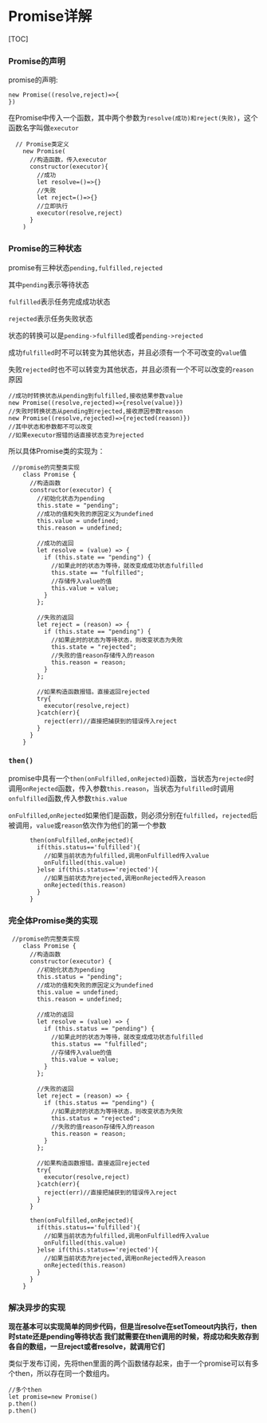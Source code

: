 # Promise详解



[TOC]

### Promise的声明

promise的声明:

```
new Promise((resolve,reject)=>{
})
```

在Promise中传入一个函数，其中两个参数为`resolve(成功)和reject(失败)`，这个函数名字叫做`executor`

```
  // Promise类定义
    new Promise(
      //构造函数，传入executor
      constructor(executor){
        //成功
        let resolve=()=>{}
        //失败
        let reject=()=>{}
        //立即执行
        executor(resolve,reject)
      }
    )
```

### Promise的三种状态

promise有三种状态`pending,fulfilled,rejected`

其中`pending`表示等待状态

`fulfilled`表示任务完成成功状态

`rejected`表示任务失败状态

状态的转换可以是`pending->fulfilled`或者`pending->rejected`

成功`fulfilled`时不可以转变为其他状态，并且必须有一个不可改变的`value`值

失败`rejected`时也不可以转变为其他状态，并且必须有一个不可以改变的`reason`原因

```
//成功时转换状态从pending到fulfilled,接收结果参数value
new Promise((resolve,rejected)=>{resolve(value)})
//失败时转换状态从pending到rejected,接收原因参数reason
new Promise((resolve,rejected)=>{rejected(reason)})
//其中状态和参数都不可以改变
//如果executor报错的话直接状态变为rejected
```

所以具体Promise类的实现为：

```
 //promise的完整类实现
    class Promise {
      //构造函数
      constructor(executor) {
        //初始化状态为pending
        this.state = "pending";
        //成功的值和失败的原因定义为undefined
        this.value = undefined;
        this.reason = undefined;

        //成功的返回
        let resolve = (value) => {
          if (this.state == "pending") {
            //如果此时的状态为等待，就改变成成功状态fulfilled
            this.state == "fulfilled";
            //存储传入value的值
            this.value = value;
          }
        };

        //失败的返回
        let reject = (reason) => {
          if (this.state == "pending") {
            //如果此时的状态为等待状态，则改变状态为失败
            this.state = "rejected";
            //失败的值reason存储传入的reason
            this.reason = reason;
          }
        };

        //如果构造函数报错。直接返回rejected
        try{
          executor(resolve,reject)
        }catch(err){
          reject(err)//直接把捕获到的错误传入reject
        }
      }
    }
```

### `then()`

promise中具有一个`then(onFulfilled,onRejected)`函数，当状态为`rejected`时调用`onRejected`函数，传入参数`this.reason`，当状态为`fulfilled`时调用`onfulfilled`函数,传入参数`this.value`

`onFulfilled`,`onRejected`如果他们是函数，则必须分别在`fulfilled`，`rejected`后被调用，`value`或`reason`依次作为他们的第一个参数

```
      then(onFulfilled,onRejected){
        if(this.status=='fulfilled'){
          //如果当前状态为fulfilled,调用onFulfilled传入value
          onFulfilled(this.value)
        }else if(this.status=='rejected'){
          //如果当前状态为rejected,调用onRejected传入reason
          onRejected(this.reason)
        }
      }
```

### 完全体Promise类的实现

```
 //promise的完整类实现
    class Promise {
      //构造函数
      constructor(executor) {
        //初始化状态为pending
        this.status = "pending";
        //成功的值和失败的原因定义为undefined
        this.value = undefined;
        this.reason = undefined;

        //成功的返回
        let resolve = (value) => {
          if (this.status == "pending") {
            //如果此时的状态为等待，就改变成成功状态fulfilled
            this.status == "fulfilled";
            //存储传入value的值
            this.value = value;
          }
        };

        //失败的返回
        let reject = (reason) => {
          if (this.status == "pending") {
            //如果此时的状态为等待状态，则改变状态为失败
            this.status = "rejected";
            //失败的值reason存储传入的reason
            this.reason = reason;
          }
        };

        //如果构造函数报错。直接返回rejected
        try{
          executor(resolve,reject)
        }catch(err){
          reject(err)//直接把捕获到的错误传入reject
        }
      }

      then(onFulfilled,onRejected){
        if(this.status=='fulfilled'){
          //如果当前状态为fulfilled,调用onFulfilled传入value
          onFulfilled(this.value)
        }else if(this.status=='rejected'){
          //如果当前状态为rejected,调用onRejected传入reason
          onRejected(this.reason)
        }
      }
    }
```

### 解决异步的实现

**现在基本可以实现简单的同步代码，但是当resolve在setTomeout内执行，then时state还是pending等待状态 我们就需要在then调用的时候，将成功和失败存到各自的数组，一旦reject或者resolve，就调用它们**

类似于发布订阅，先将then里面的两个函数储存起来，由于一个promise可以有多个then，所以存在同一个数组内。

```
//多个then
let promise=new Promise()
p.then()
p.then()
```

